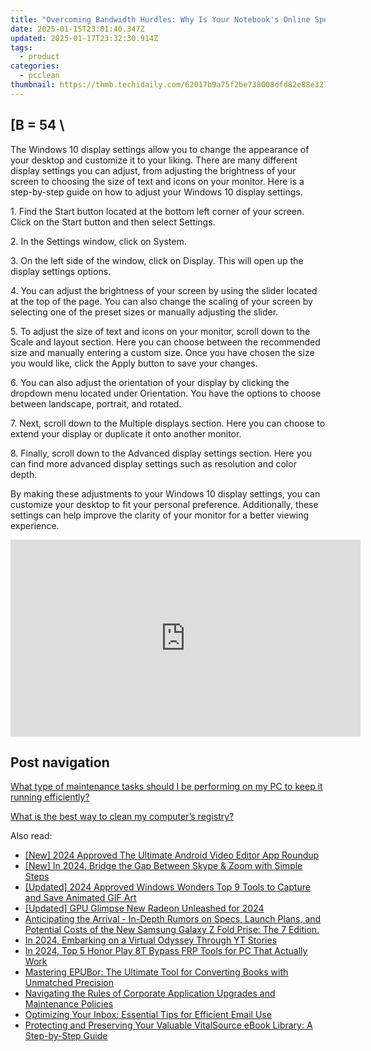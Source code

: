```yaml
---
title: "Overcoming Bandwidth Hurdles: Why Is Your Notebook's Online Speed Dragging Its Feet? - Expertise by YL Computing"
date: 2025-01-15T23:01:40.347Z
updated: 2025-01-17T23:32:30.914Z
tags:
  - product
categories:
  - pcclean
thumbnail: https://thmb.techidaily.com/62017b9a75f2be738008dfd82e88e32736119212be885f48835d0be5b0d3459a.jpg
---
```


## \[B = 54 \

The Windows 10 display settings allow you to change the appearance of your desktop and customize it to your liking. There are many different display settings you can adjust, from adjusting the brightness of your screen to choosing the size of text and icons on your monitor. Here is a step-by-step guide on how to adjust your Windows 10 display settings. 

1\. Find the Start button located at the bottom left corner of your screen. Click on the Start button and then select Settings.

2\. In the Settings window, click on System.

3\. On the left side of the window, click on Display. This will open up the display settings options. 

4\. You can adjust the brightness of your screen by using the slider located at the top of the page. You can also change the scaling of your screen by selecting one of the preset sizes or manually adjusting the slider.

5\. To adjust the size of text and icons on your monitor, scroll down to the Scale and layout section. Here you can choose between the recommended size and manually entering a custom size. Once you have chosen the size you would like, click the Apply button to save your changes.

6\. You can also adjust the orientation of your display by clicking the dropdown menu located under Orientation. You have the options to choose between landscape, portrait, and rotated.

7\. Next, scroll down to the Multiple displays section. Here you can choose to extend your display or duplicate it onto another monitor.

8\. Finally, scroll down to the Advanced display settings section. Here you can find more advanced display settings such as resolution and color depth. 

By making these adjustments to your Windows 10 display settings, you can customize your desktop to fit your personal preference. Additionally, these settings can help improve the clarity of your monitor for a better viewing experience.

<!-- affiliate ads begin -->
<iframe width="560" height="315" src="https://www.youtube.com/embed/_SbYznUy_zY?si=ThBkP934r3mizi48" title="YouTube video player" frameborder="0" allow="accelerometer; autoplay; clipboard-write; encrypted-media; gyroscope; picture-in-picture; web-share" referrerpolicy="strict-origin-when-cross-origin" allowfullscreen></iframe>
<!-- affiliate ads end -->

## Post navigation

[What type of maintenance tasks should I be performing on my PC to keep it running efficiently?](https://tools.techidaily.com/pcclean/products/)

[What is the best way to clean my computer’s registry?](https://tools.techidaily.com/pcclean/products/)

<ins class="adsbygoogle"
     style="display:block"
     data-ad-format="autorelaxed"
     data-ad-client="ca-pub-7571918770474297"
     data-ad-slot="1223367746"></ins>

<ins class="adsbygoogle"
     style="display:block"
     data-ad-client="ca-pub-7571918770474297"
     data-ad-slot="8358498916"
     data-ad-format="auto"
     data-full-width-responsive="true"></ins>

<span class="atpl-alsoreadstyle">Also read:</span>
<div><ul>
<li><a href="https://youtube-lab.techidaily.com/024-approved-the-ultimate-android-video-editor-app-roundup/"><u>[New] 2024 Approved The Ultimate Android Video Editor App Roundup</u></a></li>
<li><a href="https://article-files.techidaily.com/new-in-2024-bridge-the-gap-between-skype-and-zoom-with-simple-steps/"><u>[New] In 2024, Bridge the Gap Between Skype & Zoom with Simple Steps</u></a></li>
<li><a href="https://screen-activity-recording.techidaily.com/updated-2024-approved-windows-wonders-top-9-tools-to-capture-and-save-animated-gif-art/"><u>[Updated] 2024 Approved Windows Wonders Top 9 Tools to Capture and Save Animated GIF Art</u></a></li>
<li><a href="https://screen-sharing-recording.techidaily.com/updated-gpu-glimpse-new-radeon-unleashed-for-2024/"><u>[Updated] GPU Glimpse New Radeon Unleashed for 2024</u></a></li>
<li><a href="https://technical-tips.techidaily.com/anticipating-the-arrival-in-depth-rumors-on-specs-launch-plans-and-potential-costs-of-the-new-samsung-galaxy-z-fold-prise-the-7-edition/"><u>Anticipating the Arrival - In-Depth Rumors on Specs, Launch Plans, and Potential Costs of the New Samsung Galaxy Z Fold Prise: The 7 Edition.</u></a></li>
<li><a href="https://youtube-videos.techidaily.com/in-2024-embarking-on-a-virtual-odyssey-through-yt-stories/"><u>In 2024, Embarking on a Virtual Odyssey Through YT Stories</u></a></li>
<li><a href="https://android-frp.techidaily.com/in-2024-top-5-honor-play-8t-bypass-frp-tools-for-pc-that-actually-work-by-drfone-android/"><u>In 2024, Top 5 Honor Play 8T Bypass FRP Tools for PC That Actually Work</u></a></li>
<li><a href="https://discover-bits.techidaily.com/mastering-epubor-the-ultimate-tool-for-converting-books-with-unmatched-precision/"><u>Mastering EPUBor: The Ultimate Tool for Converting Books with Unmatched Precision</u></a></li>
<li><a href="https://discover-bits.techidaily.com/navigating-the-rules-of-corporate-application-upgrades-and-maintenance-policies/"><u>Navigating the Rules of Corporate Application Upgrades and Maintenance Policies</u></a></li>
<li><a href="https://discover-bits.techidaily.com/optimizing-your-inbox-essential-tips-for-efficient-email-use/"><u>Optimizing Your Inbox: Essential Tips for Efficient Email Use</u></a></li>
<li><a href="https://discover-bits.techidaily.com/protecting-and-preserving-your-valuable-vitalsource-ebook-library-a-step-by-step-guide/"><u>Protecting and Preserving Your Valuable VitalSource eBook Library: A Step-by-Step Guide</u></a></li>
</ul></div>

